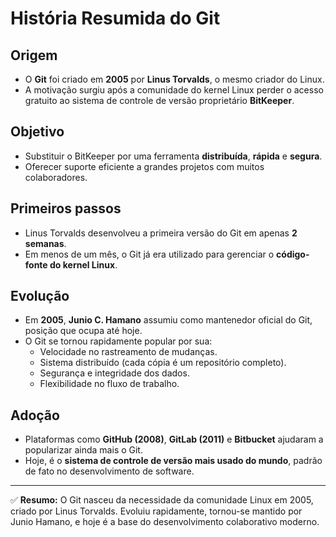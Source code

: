 # História Resumida do Git

## Origem

- O **Git** foi criado em **2005** por **Linus Torvalds**, o mesmo criador do Linux.
- A motivação surgiu após a comunidade do kernel Linux perder o acesso gratuito ao sistema de controle de versão proprietário **BitKeeper**.

## Objetivo

- Substituir o BitKeeper por uma ferramenta **distribuída**, **rápida** e **segura**.
- Oferecer suporte eficiente a grandes projetos com muitos colaboradores.

## Primeiros passos

- Linus Torvalds desenvolveu a primeira versão do Git em apenas **2 semanas**.
- Em menos de um mês, o Git já era utilizado para gerenciar o **código-fonte do kernel Linux**.

## Evolução

- Em **2005**, **Junio C. Hamano** assumiu como mantenedor oficial do Git, posição que ocupa até hoje.
- O Git se tornou rapidamente popular por sua:
  - Velocidade no rastreamento de mudanças.
  - Sistema distribuído (cada cópia é um repositório completo).
  - Segurança e integridade dos dados.
  - Flexibilidade no fluxo de trabalho.

## Adoção

- Plataformas como **GitHub (2008)**, **GitLab (2011)** e **Bitbucket** ajudaram a popularizar ainda mais o Git.
- Hoje, é o **sistema de controle de versão mais usado do mundo**, padrão de fato no desenvolvimento de software.

---

✅ **Resumo:** O Git nasceu da necessidade da comunidade Linux em 2005, criado por Linus Torvalds. Evoluiu rapidamente, tornou-se mantido por Junio Hamano, e hoje é a base do desenvolvimento colaborativo moderno.

